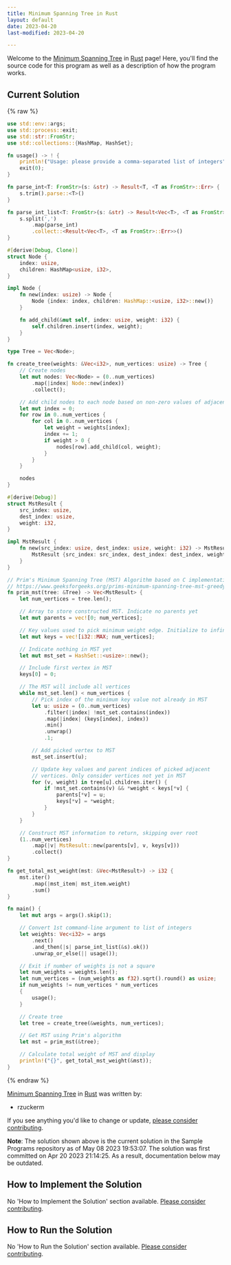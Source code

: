```yaml
---
title: Minimum Spanning Tree in Rust
layout: default
date: 2023-04-20
last-modified: 2023-04-20

---
```


Welcome to the [Minimum Spanning Tree](https://sampleprograms.io/projects/minimum-spanning-tree) in [Rust](https://sampleprograms.io/languages/rust) page! Here, you'll find the source code for this program as well as a description of how the program works.

## Current Solution

{% raw %}

```rust
use std::env::args;
use std::process::exit;
use std::str::FromStr;
use std::collections::{HashMap, HashSet};

fn usage() -> ! {
    println!("Usage: please provide a comma-separated list of integers");
    exit(0);
}

fn parse_int<T: FromStr>(s: &str) -> Result<T, <T as FromStr>::Err> {
    s.trim().parse::<T>()
}

fn parse_int_list<T: FromStr>(s: &str) -> Result<Vec<T>, <T as FromStr>::Err> {
    s.split(',')
        .map(parse_int)
        .collect::<Result<Vec<T>, <T as FromStr>::Err>>()
}

#[derive(Debug, Clone)]
struct Node {
    index: usize,
    children: HashMap<usize, i32>,
}

impl Node {
    fn new(index: usize) -> Node {
        Node {index: index, children: HashMap::<usize, i32>::new()}
    }

    fn add_child(&mut self, index: usize, weight: i32) {
        self.children.insert(index, weight);
    }
}

type Tree = Vec<Node>;

fn create_tree(weights: &Vec<i32>, num_vertices: usize) -> Tree {
    // Create nodes
    let mut nodes: Vec<Node> = (0..num_vertices)
        .map(|index| Node::new(index))
        .collect();

    // Add child nodes to each node based on non-zero values of adjacency matrix
    let mut index = 0;
    for row in 0..num_vertices {
        for col in 0..num_vertices {
            let weight = weights[index];
            index += 1;
            if weight > 0 {
                nodes[row].add_child(col, weight);
            }
        }
    }

    nodes
}

#[derive(Debug)]
struct MstResult {
    src_index: usize,
    dest_index: usize,
    weight: i32,
}

impl MstResult {
    fn new(src_index: usize, dest_index: usize, weight: i32) -> MstResult {
        MstResult {src_index: src_index, dest_index: dest_index, weight: weight}
    }
}

// Prim's Minimum Spanning Tree (MST) Algorithm based on C implementation of
// https://www.geeksforgeeks.org/prims-minimum-spanning-tree-mst-greedy-algo-5/
fn prim_mst(tree: &Tree) -> Vec<MstResult> {
    let num_vertices = tree.len();

    // Array to store constructed MST. Indicate no parents yet
    let mut parents = vec![0; num_vertices];

    // Key values used to pick minimum weight edge. Initialize to infinity
    let mut keys = vec![i32::MAX; num_vertices];

    // Indicate nothing in MST yet
    let mut mst_set = HashSet::<usize>::new();

    // Include first vertex in MST
    keys[0] = 0;

    // The MST will include all vertices
    while mst_set.len() < num_vertices {
        // Pick index of the minimum key value not already in MST
        let u: usize = (0..num_vertices)
            .filter(|index| !mst_set.contains(index))
            .map(|index| (keys[index], index))
            .min()
            .unwrap()
            .1;

        // Add picked vertex to MST
        mst_set.insert(u);

        // Update key values and parent indices of picked adjacent
        // vertices. Only consider vertices not yet in MST
        for (v, weight) in tree[u].children.iter() {
            if !mst_set.contains(v) && *weight < keys[*v] {
                parents[*v] = u;
                keys[*v] = *weight;
            }
        }
    }

    // Construct MST information to return, skipping over root
    (1..num_vertices)
        .map(|v| MstResult::new(parents[v], v, keys[v]))
        .collect()
}

fn get_total_mst_weight(mst: &Vec<MstResult>) -> i32 {
    mst.iter()
        .map(|mst_item| mst_item.weight)
        .sum()
}

fn main() {
    let mut args = args().skip(1);

    // Convert 1st command-line argument to list of integers
    let weights: Vec<i32> = args
        .next()
        .and_then(|s| parse_int_list(&s).ok())
        .unwrap_or_else(|| usage());

    // Exit if number of weights is not a square
    let num_weights = weights.len();
    let num_vertices = (num_weights as f32).sqrt().round() as usize;
    if num_weights != num_vertices * num_vertices
    {
        usage();
    }

    // Create tree
    let tree = create_tree(&weights, num_vertices);

    // Get MST using Prim's algorithm
    let mst = prim_mst(&tree);

    // Calculate total weight of MST and display
    println!("{}", get_total_mst_weight(&mst));
}
```

{% endraw %}

[Minimum Spanning Tree](https://sampleprograms.io/projects/minimum-spanning-tree) in [Rust](https://sampleprograms.io/languages/rust) was written by:

- rzuckerm

If you see anything you'd like to change or update, [please consider contributing](https://github.com/TheRenegadeCoder/sample-programs).

**Note**: The solution shown above is the current solution in the Sample Programs repository as of May 08 2023 19:53:07. The solution was first committed on Apr 20 2023 21:14:25. As a result, documentation below may be outdated.

## How to Implement the Solution

No 'How to Implement the Solution' section available. [Please consider contributing](https://github.com/TheRenegadeCoder/sample-programs-website).

## How to Run the Solution

No 'How to Run the Solution' section available. [Please consider contributing](https://github.com/TheRenegadeCoder/sample-programs-website).
